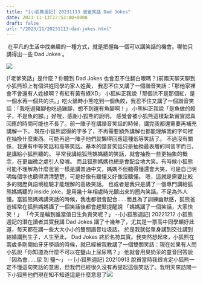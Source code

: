 ```yaml
---
title: "[小狐熊週記] 20231113 爸爸笑話 Dad Jokes"
date: 2023-11-13T22:53:00+0800
draft: false
url: "/2023/11/20231113-dad-jokes.html"
---
```


 在平凡的生活中找樂趣的一種方式，就是把握每一個可以講笑話的機會。哪怕只講得出一些 Dad Jokes 。

![](https://blogger.googleusercontent.com/img/a/AVvXsEjpqDMaDygxc1F41yQLk6ZVTTYHUmxm9uhfK_PCdhC0Zf7nXMibpkKTT3gxp_vqxPiic_CBXfGrPGmXb4VV9eq-eOXcq2g3Kn9hKDbStUih7lDO-c8DwXYDJgcQidTRFJwVA-3LdmzMbTcIV6jBuYZ17jElYBoCaStAPw2zKXH3v8oHNwUo_LY3b5YyLpk)


(「老爹笑話」是什麼？你聽到 Dad Jokes 也會忍不住翻白眼嗎？)前兩天聊天聊到小狐熊班上有個洪姓同學的家人姓黃， 我忍不住又講了一個諧音笑話：「那他家裡會不會還有人姓綠啊？有紅有黃有綠XD」 小狐糾正我說「那個洪不是那個紅，是一個水再一個共的洪。」吃火鍋時小熊吃到一個魚餃，我忍不住又講了一個諧音笑話：「我吃過豬腳也吃過雞腳，想不到還有魚腳啊！」 小熊糾正我說「是魚做的餃子，不是魚的腳。」好哦，感謝小狐熊的說明。 感覺會被小狐熊這樣紮紮實實認真回應的時間可能也不長了。前一陣子在講諧音笑話的時候，講完我都還需要再補充講解一下。 現在小狐熊認得的字多了，不再需要額外講解也都能理解我的字句裡在抽換什麼東西。可能再過一陣子他們就懶得回應這種低等笑話了。 不過沒有關係，我還有中等笑話和高等笑話。基本的諧音笑話只是抽換最表層的同音字而已，是講給小狐熊聽的。 平常我講給狐熊媽媽聽的笑話，就會抽換一些更抽象的概念，在更幽微之處引人發噱。 而且狐熊媽媽也總是會配合地大笑。有時候小狐熊可能不理解為什麼爸爸一樣是講普通中文，媽媽不但聽得懂還會大笑，可是自己明明每個字也聽得清清楚楚，可是好像有聽懂又好像沒聽懂。 嗯，這就是需要比較多的閱歷與語境經驗才能理解的高級笑話。 也或者是我只是講了一個專門講給狐熊媽媽聽的 inside joke，是用幾十年相處時光釀出來的圈內笑話。不足為外人懂。當狐熊媽媽講笑話的時候，我也都很會配合……而且為了訓練幽默感，狐熊爸爸經常在狐熊媽媽講了一個笑話後都會趕緊提醒說
「媽媽講了一個笑話，大家快笑！」
「今天是輪到誰當值日生負責笑呢？」 --[小狐熊週記] 20221212 小狐熊週記的潛在讀者其實我講 Dad Jokes 講了十幾年了，尤其是一票高中同學頗好此道，每天都在講一些大大小小的雙關諧音垃圾話。 於是我就從單身講到交往講到結婚講到生子，人生至此， Dad Jokes 終於名符其實。我突然想起來，小狐熊在兩歲多剛開始牙牙學語的時候，就已經被我教講了一個雙關笑話：現在如果有人問小狐說「你知道為什麼不可以在鹽山上尿尿嗎？」
他就會用臭奶呆的童音回答說「因為會……尿 到 鹽～」 -- [小狐熊週記] 20210913 脫貧當時我很肯定小狐熊一定不懂這句笑話的意思，但我們已經很久沒有再提起這個笑話了。我明天來訪問一下小狐熊他們現在知不知道這是什麼意思了![](https://fonts.gstatic.com/s/e/notoemoji/15.0/1f606/72.png)


